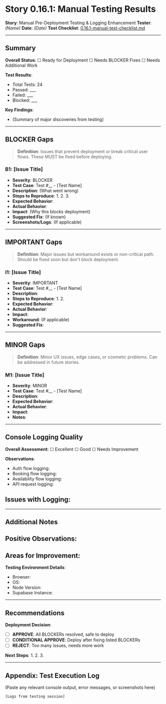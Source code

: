 # Story 0.16.1: Manual Testing Results

**Story**: Manual Pre-Deployment Testing & Logging Enhancement
**Tester**: _(Name)_
**Date**: _(Date)_
**Test Checklist**: [0.16.1-manual-test-checklist.md](./0.16.1-manual-test-checklist.md)

---

## Summary

**Overall Status**: ☐ Ready for Deployment  ☐ Needs BLOCKER Fixes  ☐ Needs Additional Work

**Test Results**:
- Total Tests: 24
- Passed: ___
- Failed: ___
- Blocked: ___

**Key Findings**:
- (Summary of major discoveries from testing)

---

## BLOCKER Gaps

> **Definition**: Issues that prevent deployment or break critical user flows. These MUST be fixed before deploying.

### B1: [Issue Title]
- **Severity**: BLOCKER
- **Test Case**: Test #__ - [Test Name]
- **Description**: (What went wrong)
- **Steps to Reproduce**:
  1.
  2.
  3.
- **Expected Behavior**:
- **Actual Behavior**:
- **Impact**: (Why this blocks deployment)
- **Suggested Fix**: (If known)
- **Screenshots/Logs**: (If applicable)

---

## IMPORTANT Gaps

> **Definition**: Major issues but workaround exists or non-critical path. Should be fixed soon but don't block deployment.

### I1: [Issue Title]
- **Severity**: IMPORTANT
- **Test Case**: Test #__ - [Test Name]
- **Description**:
- **Steps to Reproduce**:
  1.
  2.
- **Expected Behavior**:
- **Actual Behavior**:
- **Impact**:
- **Workaround**: (If applicable)
- **Suggested Fix**:

---

## MINOR Gaps

> **Definition**: Minor UX issues, edge cases, or cosmetic problems. Can be addressed in future stories.

### M1: [Issue Title]
- **Severity**: MINOR
- **Test Case**: Test #__ - [Test Name]
- **Description**:
- **Expected Behavior**:
- **Actual Behavior**:
- **Impact**:
- **Notes**:

---

## Console Logging Quality

**Overall Assessment**: ☐ Excellent  ☐ Good  ☐ Needs Improvement

**Observations**:
- Auth flow logging:
- Booking flow logging:
- Availability flow logging:
- API request logging:

**Issues with Logging**:
-

---

## Additional Notes

**Positive Observations**:
-

**Areas for Improvement**:
-

**Testing Environment Details**:
- Browser:
- OS:
- Node Version:
- Supabase Instance:

---

## Recommendations

**Deployment Decision**:
- ☐ **APPROVE**: All BLOCKERs resolved, safe to deploy
- ☐ **CONDITIONAL APPROVE**: Deploy after fixing listed BLOCKERs
- ☐ **REJECT**: Too many issues, needs more work

**Next Steps**:
1.
2.
3.

---

## Appendix: Test Execution Log

(Paste any relevant console output, error messages, or screenshots here)

```
[Logs from testing session]
```
